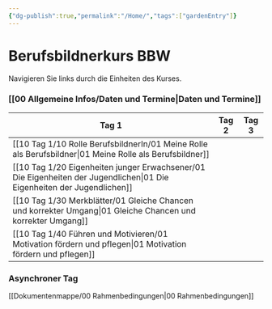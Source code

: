 ```yaml
---
{"dg-publish":true,"permalink":"/Home/","tags":["gardenEntry"]}
---
```


# Berufsbildnerkurs BBW

Navigieren Sie links durch die Einheiten des Kurses. 
### [[00 Allgemeine Infos/Daten und Termine\|Daten und Termine]]

| Tag 1                                            | Tag 2                     | Tag 3                     |
|--------------------------------------------------|---------------------------|---------------------------|
| [[10 Tag 1/10 Rolle BerufsbildnerIn/01 Meine Rolle als Berufsbildner\|01 Meine Rolle als Berufsbildner]]             |                           |                           |
| [[10 Tag 1/20 Eigenheiten junger Erwachsener/01 Die Eigenheiten der Jugendlichen\|01 Die Eigenheiten der Jugendlichen]]          |                           |                           |
| [[10 Tag 1/30 Merkblätter/01 Gleiche Chancen und korrekter Umgang\|01 Gleiche Chancen und korrekter Umgang]]      |                           |                           |
| [[10 Tag 1/40 Führen und Motivieren/01 Motivation fördern und pflegen\|01 Motivation fördern und pflegen]]            |                           |                           |

### Asynchroner Tag
[[Dokumentenmappe/00 Rahmenbedingungen\|00 Rahmenbedingungen]]
